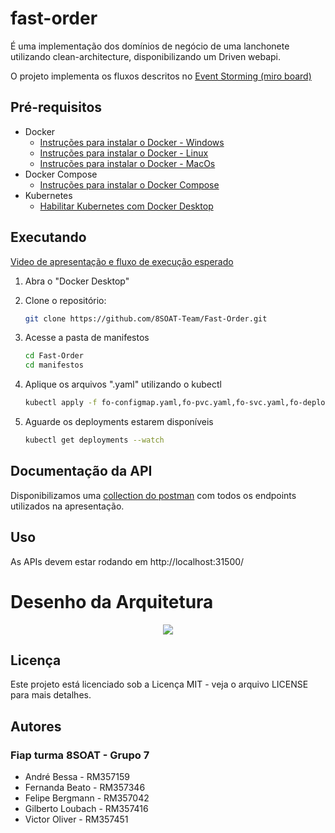 # fast-order

É uma implementação dos domínios de negócio de uma lanchonete utilizando clean-architecture, disponibilizando um Driven webapi.

O projeto implementa os fluxos descritos no [Event Storming (miro board)](https://miro.com/app/board/uXjVK5PtxF0=/?share_link_id=847017542278) 



## Pré-requisitos
- Docker
    - [Instruções para instalar o Docker - Windows](https://docs.docker.com/desktop/install/windows-install/)   
    - [Instruções para instalar o Docker - Linux](https://docs.docker.com/desktop/install/linux-install/)
    - [Instruções para instalar o Docker - MacOs](https://docs.docker.com/desktop/install/mac-install/)
- Docker Compose
    - [Instruções para instalar o Docker Compose](https://docs.docker.com/compose/install/)
- Kubernetes
  - [Habilitar Kubernetes com Docker Desktop](https://docs.docker.com/desktop/kubernetes/)

## Executando

[Video de apresentação e fluxo de execução esperado](https://www.youtube.com/watch?v=2OUjhxdt0Hk)

1. Abra o "Docker Desktop"

2. Clone o repositório:
   ```bash
   git clone https://github.com/8SOAT-Team/Fast-Order.git

3. Acesse a pasta de manifestos
   ```bash
   cd Fast-Order
   cd manifestos

4. Aplique os arquivos ".yaml" utilizando o kubectl
    ```bash
    kubectl apply -f fo-configmap.yaml,fo-pvc.yaml,fo-svc.yaml,fo-deployment.yaml,fo-hpa.yaml,fo-db-svc.yaml,fo-db-deployment.yaml

5. Aguarde os deployments estarem disponíveis     
    ```bash
    kubectl get deployments --watch

## Documentação da API
Disponibilizamos uma [collection do postman](/docs/postman/Postech8SOAT.FastOrder.WebAPI.postman_collection.json) com todos os endpoints utilizados na apresentação.

## Uso
As APIs devem estar rodando em http://localhost:31500/

# Desenho da Arquitetura 
<p align="center"><img src="https://github.com/8SOAT-Team/Fast-Order/blob/main/manifestos/arquitetura.png"></p>

## Licença
Este projeto está licenciado sob a Licença MIT - veja o arquivo LICENSE para mais detalhes.

## Autores
### Fiap turma 8SOAT - Grupo 7

- André Bessa - RM357159
- Fernanda Beato - RM357346
- Felipe Bergmann - RM357042
- Gilberto Loubach - RM357416
- Victor Oliver - RM357451

